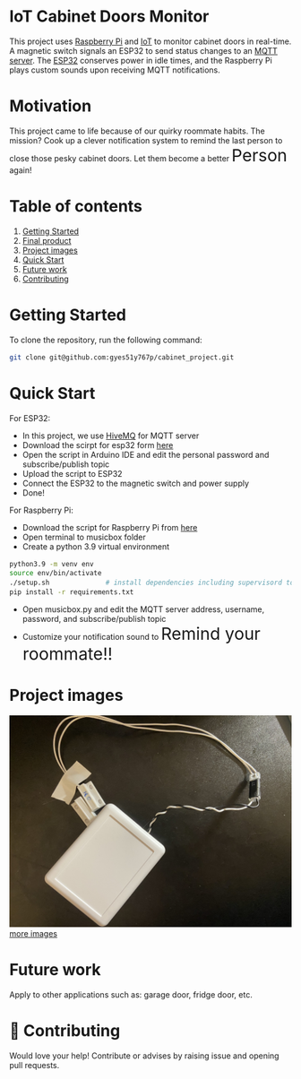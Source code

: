 # IoT Cabinet Doors Monitor
This project uses [Raspberry Pi](https://www.raspberrypi.com/) and [IoT](https://en.wikipedia.org/wiki/Internet_of_things) to monitor cabinet doors
in real-time. A magnetic switch signals an ESP32 to send 
status changes to an [MQTT server](https://mqtt.org/). The [ESP32](https://www.espressif.com/en/products/socs/esp32) conserves power
in idle times, and the Raspberry Pi plays custom sounds
upon receiving MQTT notifications.


# Motivation
This project came to life because of our quirky roommate
habits. The mission? Cook up a clever notification system 
to remind the last person to close those pesky cabinet doors.
Let them become a better <span style="font-size: 30px;">Person</span> again!

# Table of contents
1. [Getting Started](#getting-started)
2. [Final product](#project-images)
3. [Project images](#project-images)
4. [Quick Start](#quick_start)
5. [Future work](#future-work)
6. [Contributing](#contributing)


# Getting Started <a name="getting-started"></a>

To clone the repository, run the following command:

```bash
git clone git@github.com:gyes51y767p/cabinet_project.git
```
# Quick Start <a name="quick_start"></a>
For ESP32:
* In this project, we use [HiveMQ](https://www.hivemq.com/) for MQTT server
* Download the scirpt for esp32 form [here](door_sensor/door_sensor.ino)
* Open the script in Arduino IDE and edit the personal password and subscribe/publish topic
* Upload the script to ESP32
* Connect the ESP32 to the magnetic switch and power supply
* Done!

For Raspberry Pi:
* Download the script for Raspberry Pi from [here](musicbox/musicbox.py)
* Open terminal to musicbox folder
* Create a python 3.9 virtual environment
```bash
python3.9 -m venv env
source env/bin/activate
./setup.sh              # install dependencies including supervisord to run in background when the machine boot
pip install -r requirements.txt
``` 
* Open musicbox.py and edit the MQTT server address, username, password, and subscribe/publish topic
* Customize your notification sound to <span style="font-size: 30px;">Remind your roommate!!</span>


# Project images <a name="project-images"></a>
![final view.jpg](musicbox%2Fworking_process_images%2Ffinal%20view.jpg)
[more images](musicbox/working_process_images/)

# Future work<a name="future-work"></a>
Apply to other applications such as: garage door, fridge door, etc.

# 👏 Contributing<a name="contributing"></a>


Would love your help! Contribute or advises by raising issue and opening pull requests. 
